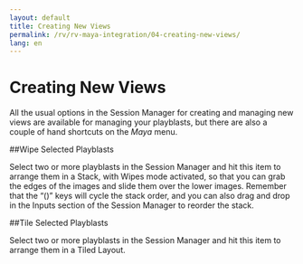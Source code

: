 ```yaml
---
layout: default
title: Creating New Views
permalink: /rv/rv-maya-integration/04-creating-new-views/
lang: en
---
```


# Creating New Views

All the usual options in the Session Manager for creating and managing new views are available for managing your playblasts, but there are also a couple of hand shortcuts on the *Maya* menu.

##Wipe Selected Playblasts

Select two or more playblasts in the Session Manager and hit this item to arrange them in a Stack, with Wipes mode activated, so that you can grab the edges of the images and slide them over the lower images. Remember that the “()” keys will cycle the stack order, and you can also drag and drop in the Inputs section of the Session Manager to reorder the stack.

##Tile Selected Playblasts

Select two or more playblasts in the Session Manager and hit this item to arrange them in a Tiled Layout.
